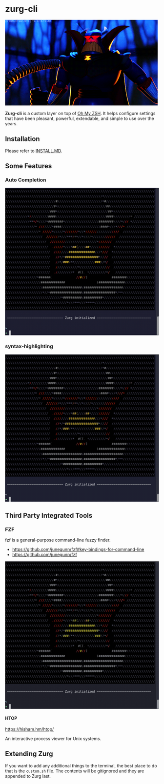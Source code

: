 # zurg-cli

![](/images/zurg.gif)

**Zurg-cli** is a custom layer on top of [Oh My ZSH](https://ohmyz.sh). It helps configure settings that have been pleasant, powerful, extendable, and simple to use over the years.

## Installation

Please refer to [INSTALL.MD](https://github.com/Teyler7/zurg-cli/blob/main/INSTALL.md).
## Some Features

### Auto Completion

![](/images/auto-complete.gif)


### syntax-highlighting

![](/images/syntax-highlighting.gif)

## Third Party Integrated Tools

### FZF

fzf is a general-purpose command-line fuzzy finder.

- https://github.com/junegunn/fzf#key-bindings-for-command-line
- https://github.com/junegunn/fzf

![](/images/fuzzy.gif)

#### HTOP

https://hisham.hm/htop/

An interactive process viewer for Unix systems.

## Extending Zurg

If you want to add any additional things to the terminal, the best place to do that is the `custom.sh` file. The contents will be gitignored and they are appended to Zurg last.
